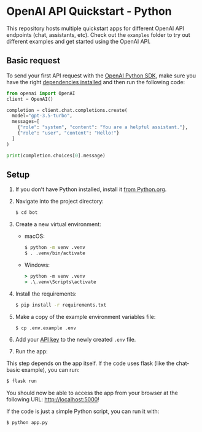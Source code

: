 # OpenAI API Quickstart - Python

This repository hosts multiple quickstart apps for different OpenAI API endpoints (chat, assistants, etc). Check out the `examples` folder to try out different examples and get started using the OpenAI API.

## Basic request

To send your first API request with the [OpenAI Python SDK](https://github.com/openai/openai-python), make sure you have the right [dependencies installed](https://platform.openai.com/docs/quickstart?context=python) and then run the following code:

```python
from openai import OpenAI
client = OpenAI()

completion = client.chat.completions.create(
  model="gpt-3.5-turbo",
  messages=[
    {"role": "system", "content": "You are a helpful assistant."},
    {"role": "user", "content": "Hello!"}
  ]
)

print(completion.choices[0].message)
```

## Setup

1. If you don’t have Python installed, install it [from Python.org](https://www.python.org/downloads/).

2. Navigate into the project directory:

   ```bash
   $ cd bot
   ```

3. Create a new virtual environment:

   - macOS:

     ```bash
     $ python -m venv .venv
     $ . .venv/bin/activate
     ```

   - Windows:
     ```cmd
     > python -m venv .venv
     > .\.venv\Scripts\activate
     ```

4. Install the requirements:

   ```bash
   $ pip install -r requirements.txt
   ```

5. Make a copy of the example environment variables file:

   ```bash
   $ cp .env.example .env
   ```

6. Add your [API key](https://platform.openai.com/api-keys) to the newly created `.env` file.

7. Run the app:

This step depends on the app itself. If the code uses flask (like the chat-basic example), you can run:

```bash
$ flask run
```

You should now be able to access the app from your browser at the following URL: [http://localhost:5000](http://localhost:5000)!

If the code is just a simple Python script, you can run it with:

```bash
$ python app.py
```
